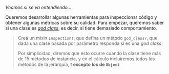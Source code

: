 _Veamos si se va entendiendo..._

Queremos desarrollar algunas herramientas para inspeccionar código y obtener algunas métricas sobre su calidad. Para empezar, queremos saber si una clase es _[god class](https://sourcemaking.com/antipatterns/the-blob)_, es decir, si tiene demasiado comportamiento. 

> Creá un mixin `Inspections`, que defina un método `god_class?`, que dada una clase pasada por parámetro responda si es una _god class_.
> 
> Por simplicidad, diremos que esto ocurre cuando la clase tiene más de 15 métodos de instancia, y en el cálculo incluiremos todos los métodos de la jerarquía, :exclamation: **excepto los de `Object`**